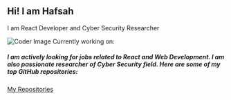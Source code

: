 ## Hi! I am Hafsah

I am React Developer and Cyber Security Researcher

![Coder Image](https://raw.githubusercontent.com/abhisheknaiidu/abhisheknaiidu/master/code.gif)
Currently working on:

##### I am actively looking for jobs related to React and Web Development. I am also passionate researcher of Cyber Security field. Here are some of my top GitHub repositories:
[My Repositories](https://github.com/hafsa07?tab=repositories)
